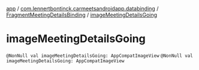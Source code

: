 [app](../../index.md) / [com.lennertbontinck.carmeetsandroidapp.databinding](../index.md) / [FragmentMeetingDetailsBinding](index.md) / [imageMeetingDetailsGoing](./image-meeting-details-going.md)

# imageMeetingDetailsGoing

`@NonNull val imageMeetingDetailsGoing: AppCompatImageView`
`@NonNull val imageMeetingDetailsGoing: AppCompatImageView`